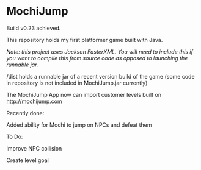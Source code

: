 # MochiJump
Build v0.23 achieved.

This repository holds my first platformer game built with Java.

*Note: this project uses Jackson FasterXML. You will need to include this if you want to compile this from source code as opposed to launching the runnable jar.*

/dist holds a runnable jar of a recent version build of the game (some code in repository is not included in MochiJump.jar currently)

The MochiJump App now can import customer levels built on http://mochijump.com

Recently done:

Added ability for Mochi to jump on NPCs and defeat them

To Do:

Improve NPC collision

Create level goal
